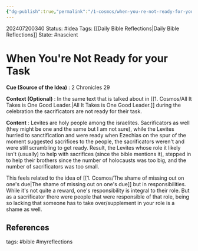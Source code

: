 ```yaml
---
{"dg-publish":true,"permalink":"/1-cosmos/when-you-re-not-ready-for-your-task/"}
---
```


202407200340
Status: #idea
Tags: [[Daily Bible Reflections\|Daily Bible Reflections]]
State: #nascient
# When You're Not Ready for your Task

**Cue (Source of the Idea)** : 2 Chronicles 29

**Context (Optional)** : In the same text that is talked about in [[1. Cosmos/All It Takes is One Good Leader.\|All It Takes is One Good Leader.]] during the celebration the sacrificators are not ready for their task.

**Content** : Levites are holy people among the israelites. Sacrificators as well (they might be one and the same but I am not sure), while the Levites hurried to sanctification and were ready when Ezechias on the spur of the moment suggested sacrifices to the people, the sacrificators weren't and were still scrambling to get ready. Result, the Levites whose role it likely isn't (usually) to help with sacrifices (since the bible mentions it), stepped in to help their brothers since the number of holocausts was too big, and the number of sacrificators was too small.

This feels related to the idea of [[1. Cosmos/The shame of missing out on one's due\|The shame of missing out on one's due]] but in responsibilities. While it's not quite a reward, one's responsibility is integral to their role. But as a sacrificator there were people that were responsible of that role, being so lacking that someone has to take over/supplement in your role is a shame as well.


## References






tags: #bible #myreflections

